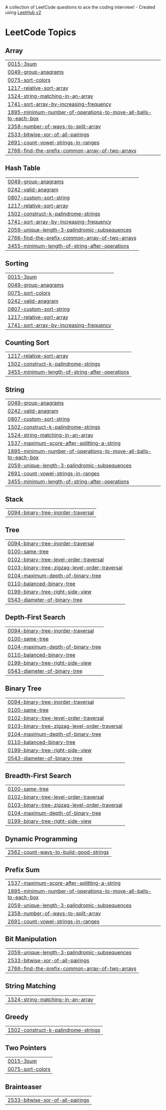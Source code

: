 A collection of LeetCode questions to ace the coding interview! - Created using [LeetHub v2](https://github.com/arunbhardwaj/LeetHub-2.0)
<!---LeetCode Topics Start-->
# LeetCode Topics
## Array
|  |
| ------- |
| [0015-3sum](https://github.com/TheLegion007/InterviewPrep/tree/master/0015-3sum) |
| [0049-group-anagrams](https://github.com/TheLegion007/InterviewPrep/tree/master/0049-group-anagrams) |
| [0075-sort-colors](https://github.com/TheLegion007/InterviewPrep/tree/master/0075-sort-colors) |
| [1217-relative-sort-array](https://github.com/TheLegion007/InterviewPrep/tree/master/1217-relative-sort-array) |
| [1524-string-matching-in-an-array](https://github.com/TheLegion007/InterviewPrep/tree/master/1524-string-matching-in-an-array) |
| [1741-sort-array-by-increasing-frequency](https://github.com/TheLegion007/InterviewPrep/tree/master/1741-sort-array-by-increasing-frequency) |
| [1895-minimum-number-of-operations-to-move-all-balls-to-each-box](https://github.com/TheLegion007/InterviewPrep/tree/master/1895-minimum-number-of-operations-to-move-all-balls-to-each-box) |
| [2358-number-of-ways-to-split-array](https://github.com/TheLegion007/InterviewPrep/tree/master/2358-number-of-ways-to-split-array) |
| [2533-bitwise-xor-of-all-pairings](https://github.com/TheLegion007/InterviewPrep/tree/master/2533-bitwise-xor-of-all-pairings) |
| [2691-count-vowel-strings-in-ranges](https://github.com/TheLegion007/InterviewPrep/tree/master/2691-count-vowel-strings-in-ranges) |
| [2766-find-the-prefix-common-array-of-two-arrays](https://github.com/TheLegion007/InterviewPrep/tree/master/2766-find-the-prefix-common-array-of-two-arrays) |
## Hash Table
|  |
| ------- |
| [0049-group-anagrams](https://github.com/TheLegion007/InterviewPrep/tree/master/0049-group-anagrams) |
| [0242-valid-anagram](https://github.com/TheLegion007/InterviewPrep/tree/master/0242-valid-anagram) |
| [0807-custom-sort-string](https://github.com/TheLegion007/InterviewPrep/tree/master/0807-custom-sort-string) |
| [1217-relative-sort-array](https://github.com/TheLegion007/InterviewPrep/tree/master/1217-relative-sort-array) |
| [1502-construct-k-palindrome-strings](https://github.com/TheLegion007/InterviewPrep/tree/master/1502-construct-k-palindrome-strings) |
| [1741-sort-array-by-increasing-frequency](https://github.com/TheLegion007/InterviewPrep/tree/master/1741-sort-array-by-increasing-frequency) |
| [2059-unique-length-3-palindromic-subsequences](https://github.com/TheLegion007/InterviewPrep/tree/master/2059-unique-length-3-palindromic-subsequences) |
| [2766-find-the-prefix-common-array-of-two-arrays](https://github.com/TheLegion007/InterviewPrep/tree/master/2766-find-the-prefix-common-array-of-two-arrays) |
| [3455-minimum-length-of-string-after-operations](https://github.com/TheLegion007/InterviewPrep/tree/master/3455-minimum-length-of-string-after-operations) |
## Sorting
|  |
| ------- |
| [0015-3sum](https://github.com/TheLegion007/InterviewPrep/tree/master/0015-3sum) |
| [0049-group-anagrams](https://github.com/TheLegion007/InterviewPrep/tree/master/0049-group-anagrams) |
| [0075-sort-colors](https://github.com/TheLegion007/InterviewPrep/tree/master/0075-sort-colors) |
| [0242-valid-anagram](https://github.com/TheLegion007/InterviewPrep/tree/master/0242-valid-anagram) |
| [0807-custom-sort-string](https://github.com/TheLegion007/InterviewPrep/tree/master/0807-custom-sort-string) |
| [1217-relative-sort-array](https://github.com/TheLegion007/InterviewPrep/tree/master/1217-relative-sort-array) |
| [1741-sort-array-by-increasing-frequency](https://github.com/TheLegion007/InterviewPrep/tree/master/1741-sort-array-by-increasing-frequency) |
## Counting Sort
|  |
| ------- |
| [1217-relative-sort-array](https://github.com/TheLegion007/InterviewPrep/tree/master/1217-relative-sort-array) |
| [1502-construct-k-palindrome-strings](https://github.com/TheLegion007/InterviewPrep/tree/master/1502-construct-k-palindrome-strings) |
| [3455-minimum-length-of-string-after-operations](https://github.com/TheLegion007/InterviewPrep/tree/master/3455-minimum-length-of-string-after-operations) |
## String
|  |
| ------- |
| [0049-group-anagrams](https://github.com/TheLegion007/InterviewPrep/tree/master/0049-group-anagrams) |
| [0242-valid-anagram](https://github.com/TheLegion007/InterviewPrep/tree/master/0242-valid-anagram) |
| [0807-custom-sort-string](https://github.com/TheLegion007/InterviewPrep/tree/master/0807-custom-sort-string) |
| [1502-construct-k-palindrome-strings](https://github.com/TheLegion007/InterviewPrep/tree/master/1502-construct-k-palindrome-strings) |
| [1524-string-matching-in-an-array](https://github.com/TheLegion007/InterviewPrep/tree/master/1524-string-matching-in-an-array) |
| [1537-maximum-score-after-splitting-a-string](https://github.com/TheLegion007/InterviewPrep/tree/master/1537-maximum-score-after-splitting-a-string) |
| [1895-minimum-number-of-operations-to-move-all-balls-to-each-box](https://github.com/TheLegion007/InterviewPrep/tree/master/1895-minimum-number-of-operations-to-move-all-balls-to-each-box) |
| [2059-unique-length-3-palindromic-subsequences](https://github.com/TheLegion007/InterviewPrep/tree/master/2059-unique-length-3-palindromic-subsequences) |
| [2691-count-vowel-strings-in-ranges](https://github.com/TheLegion007/InterviewPrep/tree/master/2691-count-vowel-strings-in-ranges) |
| [3455-minimum-length-of-string-after-operations](https://github.com/TheLegion007/InterviewPrep/tree/master/3455-minimum-length-of-string-after-operations) |
## Stack
|  |
| ------- |
| [0094-binary-tree-inorder-traversal](https://github.com/TheLegion007/InterviewPrep/tree/master/0094-binary-tree-inorder-traversal) |
## Tree
|  |
| ------- |
| [0094-binary-tree-inorder-traversal](https://github.com/TheLegion007/InterviewPrep/tree/master/0094-binary-tree-inorder-traversal) |
| [0100-same-tree](https://github.com/TheLegion007/InterviewPrep/tree/master/0100-same-tree) |
| [0102-binary-tree-level-order-traversal](https://github.com/TheLegion007/InterviewPrep/tree/master/0102-binary-tree-level-order-traversal) |
| [0103-binary-tree-zigzag-level-order-traversal](https://github.com/TheLegion007/InterviewPrep/tree/master/0103-binary-tree-zigzag-level-order-traversal) |
| [0104-maximum-depth-of-binary-tree](https://github.com/TheLegion007/InterviewPrep/tree/master/0104-maximum-depth-of-binary-tree) |
| [0110-balanced-binary-tree](https://github.com/TheLegion007/InterviewPrep/tree/master/0110-balanced-binary-tree) |
| [0199-binary-tree-right-side-view](https://github.com/TheLegion007/InterviewPrep/tree/master/0199-binary-tree-right-side-view) |
| [0543-diameter-of-binary-tree](https://github.com/TheLegion007/InterviewPrep/tree/master/0543-diameter-of-binary-tree) |
## Depth-First Search
|  |
| ------- |
| [0094-binary-tree-inorder-traversal](https://github.com/TheLegion007/InterviewPrep/tree/master/0094-binary-tree-inorder-traversal) |
| [0100-same-tree](https://github.com/TheLegion007/InterviewPrep/tree/master/0100-same-tree) |
| [0104-maximum-depth-of-binary-tree](https://github.com/TheLegion007/InterviewPrep/tree/master/0104-maximum-depth-of-binary-tree) |
| [0110-balanced-binary-tree](https://github.com/TheLegion007/InterviewPrep/tree/master/0110-balanced-binary-tree) |
| [0199-binary-tree-right-side-view](https://github.com/TheLegion007/InterviewPrep/tree/master/0199-binary-tree-right-side-view) |
| [0543-diameter-of-binary-tree](https://github.com/TheLegion007/InterviewPrep/tree/master/0543-diameter-of-binary-tree) |
## Binary Tree
|  |
| ------- |
| [0094-binary-tree-inorder-traversal](https://github.com/TheLegion007/InterviewPrep/tree/master/0094-binary-tree-inorder-traversal) |
| [0100-same-tree](https://github.com/TheLegion007/InterviewPrep/tree/master/0100-same-tree) |
| [0102-binary-tree-level-order-traversal](https://github.com/TheLegion007/InterviewPrep/tree/master/0102-binary-tree-level-order-traversal) |
| [0103-binary-tree-zigzag-level-order-traversal](https://github.com/TheLegion007/InterviewPrep/tree/master/0103-binary-tree-zigzag-level-order-traversal) |
| [0104-maximum-depth-of-binary-tree](https://github.com/TheLegion007/InterviewPrep/tree/master/0104-maximum-depth-of-binary-tree) |
| [0110-balanced-binary-tree](https://github.com/TheLegion007/InterviewPrep/tree/master/0110-balanced-binary-tree) |
| [0199-binary-tree-right-side-view](https://github.com/TheLegion007/InterviewPrep/tree/master/0199-binary-tree-right-side-view) |
| [0543-diameter-of-binary-tree](https://github.com/TheLegion007/InterviewPrep/tree/master/0543-diameter-of-binary-tree) |
## Breadth-First Search
|  |
| ------- |
| [0100-same-tree](https://github.com/TheLegion007/InterviewPrep/tree/master/0100-same-tree) |
| [0102-binary-tree-level-order-traversal](https://github.com/TheLegion007/InterviewPrep/tree/master/0102-binary-tree-level-order-traversal) |
| [0103-binary-tree-zigzag-level-order-traversal](https://github.com/TheLegion007/InterviewPrep/tree/master/0103-binary-tree-zigzag-level-order-traversal) |
| [0104-maximum-depth-of-binary-tree](https://github.com/TheLegion007/InterviewPrep/tree/master/0104-maximum-depth-of-binary-tree) |
| [0199-binary-tree-right-side-view](https://github.com/TheLegion007/InterviewPrep/tree/master/0199-binary-tree-right-side-view) |
## Dynamic Programming
|  |
| ------- |
| [2562-count-ways-to-build-good-strings](https://github.com/TheLegion007/InterviewPrep/tree/master/2562-count-ways-to-build-good-strings) |
## Prefix Sum
|  |
| ------- |
| [1537-maximum-score-after-splitting-a-string](https://github.com/TheLegion007/InterviewPrep/tree/master/1537-maximum-score-after-splitting-a-string) |
| [1895-minimum-number-of-operations-to-move-all-balls-to-each-box](https://github.com/TheLegion007/InterviewPrep/tree/master/1895-minimum-number-of-operations-to-move-all-balls-to-each-box) |
| [2059-unique-length-3-palindromic-subsequences](https://github.com/TheLegion007/InterviewPrep/tree/master/2059-unique-length-3-palindromic-subsequences) |
| [2358-number-of-ways-to-split-array](https://github.com/TheLegion007/InterviewPrep/tree/master/2358-number-of-ways-to-split-array) |
| [2691-count-vowel-strings-in-ranges](https://github.com/TheLegion007/InterviewPrep/tree/master/2691-count-vowel-strings-in-ranges) |
## Bit Manipulation
|  |
| ------- |
| [2059-unique-length-3-palindromic-subsequences](https://github.com/TheLegion007/InterviewPrep/tree/master/2059-unique-length-3-palindromic-subsequences) |
| [2533-bitwise-xor-of-all-pairings](https://github.com/TheLegion007/InterviewPrep/tree/master/2533-bitwise-xor-of-all-pairings) |
| [2766-find-the-prefix-common-array-of-two-arrays](https://github.com/TheLegion007/InterviewPrep/tree/master/2766-find-the-prefix-common-array-of-two-arrays) |
## String Matching
|  |
| ------- |
| [1524-string-matching-in-an-array](https://github.com/TheLegion007/InterviewPrep/tree/master/1524-string-matching-in-an-array) |
## Greedy
|  |
| ------- |
| [1502-construct-k-palindrome-strings](https://github.com/TheLegion007/InterviewPrep/tree/master/1502-construct-k-palindrome-strings) |
## Two Pointers
|  |
| ------- |
| [0015-3sum](https://github.com/TheLegion007/InterviewPrep/tree/master/0015-3sum) |
| [0075-sort-colors](https://github.com/TheLegion007/InterviewPrep/tree/master/0075-sort-colors) |
## Brainteaser
|  |
| ------- |
| [2533-bitwise-xor-of-all-pairings](https://github.com/TheLegion007/InterviewPrep/tree/master/2533-bitwise-xor-of-all-pairings) |
<!---LeetCode Topics End-->